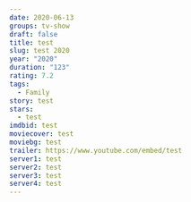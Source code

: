 ```yaml
---
date: 2020-06-13
groups: tv-show
draft: false
title: test
slug: test 2020
year: "2020"
duration: "123"
rating: 7.2
tags:
  - Family
story: test
stars:
  - test
imdbid: test
moviecover: test
moviebg: test
trailer: https://www.youtube.com/embed/test
server1: test
server2: test
server3: test
server4: test
---
```

